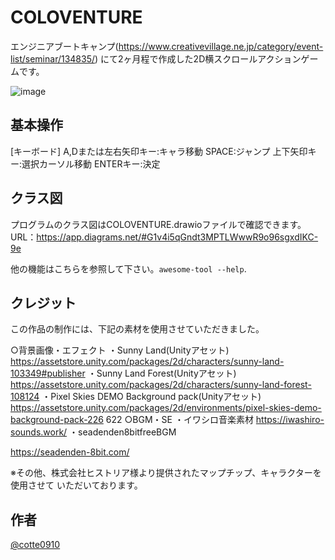 # COLOVENTURE

 
エンジニアブートキャンプ(https://www.creativevillage.ne.jp/category/event-list/seminar/134835/)
にて2ヶ月程で作成した2D横スクロールアクションゲームです。

 ![image](https://github.com/mudai0910/COLOVENTURE/assets/96822472/e50cf25e-fb1e-4117-aba3-ae8b0089fc19)

## 基本操作
 
[キーボード]
A,Dまたは左右矢印キー:キャラ移動
SPACE:ジャンプ
上下矢印キー:選択カーソル移動
ENTERキー:決定
 
## クラス図
 プログラムのクラス図はCOLOVENTURE.drawioファイルで確認できます。
 URL：https://app.diagrams.net/#G1v4i5qGndt3MPTLWwwR9o96sgxdIKC-9e
 
他の機能はこちらを参照して下さい。`awesome-tool --help`.
 
## クレジット
 この作品の制作には、下記の素材を使用させていただきました。

 ○背景画像・エフェクト
・Sunny Land(Unityアセット)
https://assetstore.unity.com/packages/2d/characters/sunny-land-103349#publisher
・Sunny Land Forest(Unityアセット)
https://assetstore.unity.com/packages/2d/characters/sunny-land-forest-108124
・Pixel Skies DEMO Background pack(Unityアセット)
https://assetstore.unity.com/packages/2d/environments/pixel-skies-demo-background-pack-226
622
○BGM・SE
・イワシロ音楽素材
https://iwashiro-sounds.work/
・seadenden8bitfreeBGM

https://seadenden-8bit.com/

※その他、株式会社ヒストリア様より提供されたマップチップ、キャラクターを使用させて
いただいております。

 
## 作者
 
[@cotte0910](https://twitter.com/cotte0910)
 
